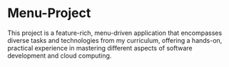 # Menu-Project
This project is a feature-rich, menu-driven application that encompasses diverse tasks and technologies from my curriculum, offering a hands-on, practical experience in mastering different aspects of software development and cloud computing.
